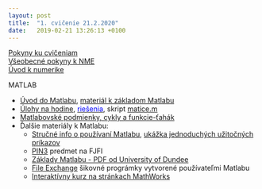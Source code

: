 ```yaml
---
layout: post
title:  "1. cvičenie 21.2.2020"
date:   2019-02-21 13:26:13 +0100
---
```


[Pokyny ku cvičeniam](http://maslarova.github.io/cvicenie1/pokyny.pdf)<br />
[Všeobecné pokyny k NME](http://www-troja.fjfi.cvut.cz/~limpouch/numet/NMECvic.pdf)<br />
[Úvod k numerike](http://maslarova.github.io/cvicenie1/uvod.pdf)<br />                                                                          

MATLAB
- [Úvod do Matlabu](http://maslarova.github.io/cvicenie1/matlab_info.pdf), [materiál k základom Matlabu](http://labe.felk.cvut.cz/~posik/y33aui/uvod-do-matlabu/)
- [Úlohy na hodine](http://maslarova.github.io/cvicenie1/priklady.pdf), [<span style="color:blue">riešenia</span>](http://maslarova.github.io/cvicenie1/cvicenie1.m), skript [matice.m](http://maslarova.github.io/cvicenie1/matice.m)
- [Matlabovské podmienky, cykly a funkcie-ťahák](http://maslarova.github.io/cvicenie1/cykly.pdf)
- Ďalšie materiály k Matlabu: 
  - [Stručné info o používaní Matlabu](http://kfe.fjfi.cvut.cz/~vabekjan/NME/00%20-%20MATLAB/00-Programovan%c3%ad.pdf), [ukážka jednoduchých užitočných príkazov](http://kfe.fjfi.cvut.cz/~vabekjan/NME/00%20-%20MATLAB/Uvod.m)
  - [PIN3](http://www-troja.fjfi.cvut.cz/~sinor/edu/pin3/) predmet na FJFI<br /> 
  - [Základy Matlabu - PDF od University of Dundee](http://www.maths.dundee.ac.uk/software/MatlabNotes.pdf) <br />
  - [File Exchange](https://www.mathworks.com/matlabcentral/fileexchange) šikovné prográmky vytvorené používateľmi Matlabu <br />
  - [Interaktívny kurz na stránkach MathWorks](https://matlabacademy.mathworks.com/)
